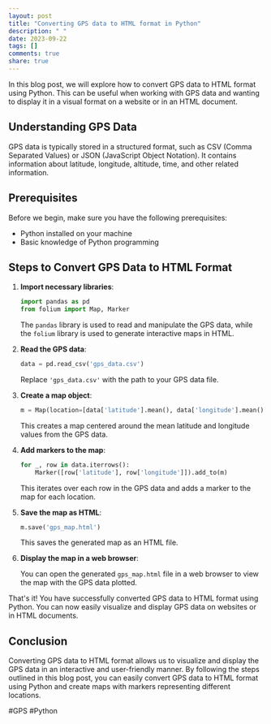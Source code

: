 ```yaml
---
layout: post
title: "Converting GPS data to HTML format in Python"
description: " "
date: 2023-09-22
tags: []
comments: true
share: true
---
```


In this blog post, we will explore how to convert GPS data to HTML format using Python. This can be useful when working with GPS data and wanting to display it in a visual format on a website or in an HTML document.

## Understanding GPS Data

GPS data is typically stored in a structured format, such as CSV (Comma Separated Values) or JSON (JavaScript Object Notation). It contains information about latitude, longitude, altitude, time, and other related information.

## Prerequisites

Before we begin, make sure you have the following prerequisites:

- Python installed on your machine
- Basic knowledge of Python programming

## Steps to Convert GPS Data to HTML Format

1. **Import necessary libraries**:

   ```python
   import pandas as pd
   from folium import Map, Marker
   ```

   The `pandas` library is used to read and manipulate the GPS data, while the `folium` library is used to generate interactive maps in HTML.

2. **Read the GPS data**:

   ```python
   data = pd.read_csv('gps_data.csv')
   ```

   Replace `'gps_data.csv'` with the path to your GPS data file.

3. **Create a map object**:

   ```python
   m = Map(location=[data['latitude'].mean(), data['longitude'].mean()], zoom_start=10)
   ```

   This creates a map centered around the mean latitude and longitude values from the GPS data.

4. **Add markers to the map**:

   ```python
   for _, row in data.iterrows():
       Marker([row['latitude'], row['longitude']]).add_to(m)
   ```

   This iterates over each row in the GPS data and adds a marker to the map for each location.

5. **Save the map as HTML**:

   ```python
   m.save('gps_map.html')
   ```

   This saves the generated map as an HTML file.

6. **Display the map in a web browser**:

   You can open the generated `gps_map.html` file in a web browser to view the map with the GPS data plotted.

That's it! You have successfully converted GPS data to HTML format using Python. You can now easily visualize and display GPS data on websites or in HTML documents.

## Conclusion

Converting GPS data to HTML format allows us to visualize and display the GPS data in an interactive and user-friendly manner. By following the steps outlined in this blog post, you can easily convert GPS data to HTML format using Python and create maps with markers representing different locations.

#GPS #Python